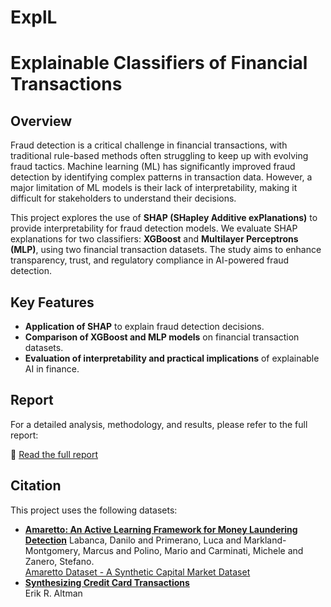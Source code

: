 # ExplL

# Explainable Classifiers of Financial Transactions

## Overview  
Fraud detection is a critical challenge in financial transactions, with traditional rule-based methods often struggling to keep up with evolving fraud tactics. Machine learning (ML) has significantly improved fraud detection by identifying complex patterns in transaction data. However, a major limitation of ML models is their lack of interpretability, making it difficult for stakeholders to understand their decisions.  

This project explores the use of **SHAP (SHapley Additive exPlanations)** to provide interpretability for fraud detection models. We evaluate SHAP explanations for two classifiers: **XGBoost** and **Multilayer Perceptrons (MLP)**, using two financial transaction datasets. The study aims to enhance transparency, trust, and regulatory compliance in AI-powered fraud detection.  

## Key Features  
- **Application of SHAP** to explain fraud detection decisions.  
- **Comparison of XGBoost and MLP models** on financial transaction datasets.  
- **Evaluation of interpretability and practical implications** of explainable AI in finance.  

## Report  
For a detailed analysis, methodology, and results, please refer to the full report:  

📄 [Read the full report](https://github.com/darosali/ExplL/blob/main/Explainable%20Classification%20of%20Financial%20Transactions.pdf)  

## Citation 

This project uses the following datasets:
- [**Amaretto: An Active Learning Framework for Money Laundering Detection**](https://doi.org/10.1109/ACCESS.2022.3167699)
  Labanca, Danilo and Primerano, Luca and Markland-Montgomery, Marcus and Polino, Mario and Carminati, Michele and Zanero, Stefano.  
  [Amaretto Dataset - A Synthetic Capital Market Dataset](https://github.com/necst/amaretto_dataset)
- [**Synthesizing Credit Card Transactions**](https://arxiv.org/abs/1910.03033)  
  Erik R. Altman
